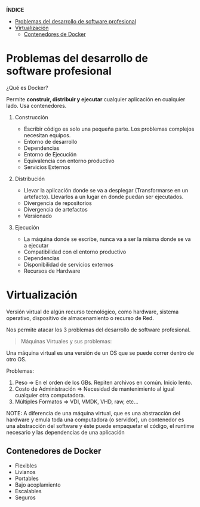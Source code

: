 **ÍNDICE**

- [Problemas del desarrollo de software profesional](#problemas-del-desarrollo-de-software-profesional)
- [Virtualización](#virtualización)
  - [Contenedores de Docker](#contenedores-de-docker)

# Problemas del desarrollo de software profesional

¿Qué es Docker?

Permite **construir, distribuir y ejecutar** cualquier aplicación en cualquier lado. Usa contenedores.

1. Construcción

   - Escribir código es solo una pequeña parte. Los problemas complejos necesitan equipos.
   - Entorno de desarrollo
   - Dependencias
   - Entorno de Ejecución
   - Equivalencia con entorno productivo
   - Servicios Externos

2. Distribución

   - Llevar la aplicación donde se va a desplegar (Transformarse en un artefacto). Llevarlos a un lugar en donde puedan ser ejecutados.
   - Divergencia de repositorios
   - Divergencia de artefactos
   - Versionado

3. Ejecución

   - La máquina donde se escribe, nunca va a ser la misma donde se va a ejecutar
   - Compatibilidad con el entorno productivo
   - Dependencias
   - Disponibilidad de servicios externos
   - Recursos de Hardware

# Virtualización

Versión virtual de algún recurso tecnológico, como hardware, sistema operativo, dispositivo de almacenamiento o recurso de Red.

Nos permite atacar los 3 problemas del desarrollo de software profesional.

> Máquinas Virtuales y sus problemas:

Una máquina virtual es una versión de un OS que se puede correr dentro de otro OS.

Problemas:

1. Peso => En el orden de los GBs. Repiten archivos en común. Inicio lento.
2. Costo de Administración => Necesidad de mantenimiento al igual cualquier otra computadora.
3. Múltiples Formatos => VDI, VMDK, VHD, raw, etc...

NOTE: A diferencia de una máquina virtual, que es una abstracción del hardware y emula toda una computadora (o servidor), un contenedor es una abstracción del software y éste puede empaquetar el código, el runtime necesario y las dependencias de una aplicación

## Contenedores de Docker

- Flexibles
- Livianos
- Portables
- Bajo acoplamiento
- Escalables
- Seguros
